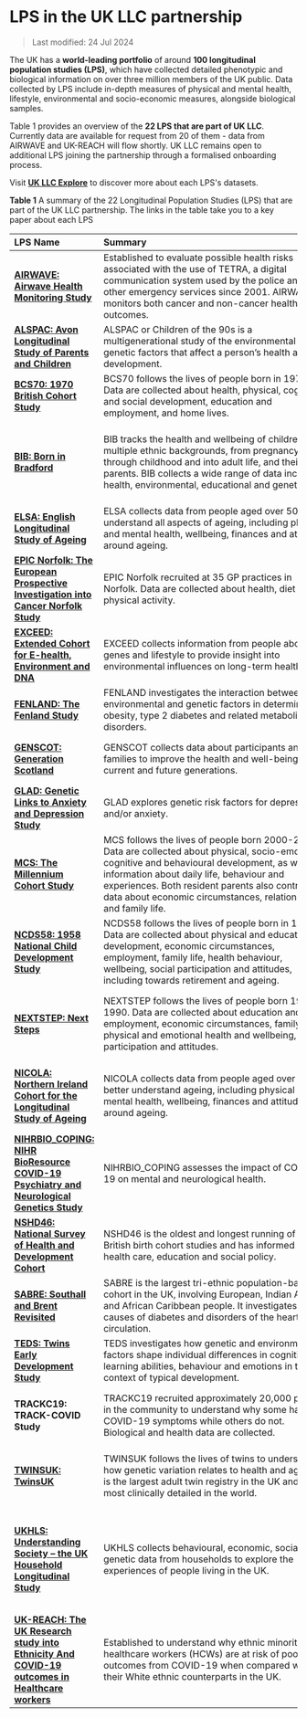 # LPS in the UK LLC partnership

>Last modified: 24 Jul 2024

The UK has a **world-leading portfolio** of around **100 longitudinal population studies (LPS)**, which have collected detailed phenotypic and biological information on over three million members of the UK public. Data collected by LPS include in-depth measures of physical and mental health, lifestyle, environmental and socio-economic measures, alongside biological samples. 

Table 1 provides an overview of the **22 LPS that are part of UK LLC**. Currently data are available for request from 20 of them - data from AIRWAVE and UK-REACH will flow shortly. UK LLC remains open to additional LPS joining the partnership through a formalised onboarding process. 

Visit [**UK LLC Explore**](https://eur02.safelinks.protection.outlook.com/?url=https%3A%2F%2Fukllc-data-catalogue-96b71e84a70e.herokuapp.com%2F&data=05%7C02%7C%7Ca618b40839ae4ca1ede308dcabd4d9ec%7C2e9f06b016694589878910a06934dc61%7C0%7C0%7C638574177886678409%7CUnknown%7CTWFpbGZsb3d8eyJWIjoiMC4wLjAwMDAiLCJQIjoiV2luMzIiLCJBTiI6Ik1haWwiLCJXVCI6Mn0%3D%7C0%7C%7C%7C&sdata=QqELQb2ALxcXQoQxmD6A5ZiLbiwqRQGYMHeYaheCbbk%3D&reserved=0) to discover more about each LPS's datasets.  


**Table 1** A summary of the 22 Longitudinal Population Studies (LPS) that are part of the UK LLC partnership. The links in the table take you to a key paper about each LPS  

|**LPS Name**|**Summary**&nbsp;&nbsp;&nbsp;&nbsp;&nbsp;&nbsp;&nbsp;&nbsp;&nbsp;&nbsp;&nbsp;&nbsp;&nbsp;&nbsp;&nbsp;&nbsp;&nbsp;&nbsp;&nbsp;&nbsp;&nbsp;&nbsp;&nbsp;&nbsp;&nbsp;&nbsp;&nbsp;&nbsp;&nbsp;&nbsp;&nbsp;&nbsp;&nbsp;&nbsp;&nbsp;&nbsp;&nbsp;&nbsp;&nbsp;&nbsp;&nbsp;&nbsp;&nbsp;&nbsp;&nbsp;&nbsp;&nbsp;&nbsp;&nbsp;&nbsp;&nbsp;&nbsp;&nbsp;&nbsp;&nbsp;&nbsp;&nbsp;&nbsp;&nbsp;&nbsp;&nbsp;&nbsp;&nbsp;&nbsp;&nbsp;&nbsp;&nbsp;&nbsp;&nbsp;&nbsp;&nbsp;&nbsp;&nbsp;&nbsp;|**Coverage**|**Cohort**&nbsp;&nbsp;&nbsp;&nbsp;&nbsp;&nbsp;&nbsp;&nbsp;&nbsp;&nbsp;&nbsp;&nbsp;&nbsp;&nbsp;&nbsp;&nbsp;&nbsp;&nbsp;&nbsp;&nbsp;&nbsp;&nbsp;&nbsp;|**Years**|**Owner**|
|:--|:--|:--|:--|:--|:--|
|[**AIRWAVE: Airwave Health Monitoring Study**](https://doi.org/10.1016/j.envres.2014.07.025)|Established to evaluate possible health risks associated with the use of TETRA, a digital communication system used by the police and other emergency services since 2001. AIRWAVE monitors both cancer and non-cancer health outcomes.|England, Scotland, Wales|53,280 police officers and staff aged 17 years and above recruited between 2004 and 2015|2004-|Imperial College London|
|[**ALSPAC: Avon Longitudinal Study of Parents and Children**](https://doi.org/10.1093/ije/dys064)|ALSPAC or Children of the 90s is a multigenerational study of the environmental and genetic factors that affect a person’s health and development.|England|c. 14,000 pregnant women recruited between 1991 and 1992|1991-|University of Bristol|
|[**BCS70: 1970 British Cohort Study**](https://doi.org/10.1093/ije/dyac148)|BCS70 follows the lives of people born in 1970. Data are collected about health, physical, cognitive and social development, education and employment, and home lives.|England, Scotland, Wales|c. 17,000 babies born in a single week of 1970|1970-|University College London|
|[**BIB: Born in Bradford**](https://doi.org/10.1093/ije/dys112)|BIB tracks the health and wellbeing of children from multiple ethnic backgrounds, from pregnancy, through childhood and into adult life, and their parents. BIB collects a wide range of data including health, environmental, educational and genetic.|England|c. 13,5000 children born at Bradford Royal Infirmary between March 2007 and December 2010 and their parents|2007-|Bradford Teaching Hospitals NHS Foundation Trust|
|[**ELSA: English Longitudinal Study of Ageing**](https://doi.org/10.1093/ije/dys168)|ELSA collects data from people aged over 50 to understand all aspects of ageing, including physical and mental health, wellbeing, finances and attitudes around ageing.|England|c. 18,000 adults aged 50 years and over, with recruitment ongoing|2002-|University College London|
|[**EPIC Norfolk: The European Prospective Investigation into Cancer Norfolk Study**](https://doi.org/10.1093/ije/dyt086)|EPIC Norfolk recruited at 35 GP practices in Norfolk. Data are collected about health, diet and physical activity.|England|c. 30,000 adults aged 40-79 years, recruited 1993-1998|1993-|University of Cambridge|
|[**EXCEED: Extended Cohort for E-health, Environment and DNA**](https://doi.org/10.1093/ije/dyz073)|EXCEED collects information from people about genes and lifestyle to provide insight into environmental influences on long-term health.|England|c. 11,000 adults aged 18 and over, with recruitment ongoing|2013-|University of Leicester|
|[**FENLAND: The Fenland Study**](https://doi.org/10.1186/s12966-019-0882-6)|FENLAND investigates the interaction between environmental and genetic factors in determining obesity, type 2 diabetes and related metabolic disorders.|England|12,435 adults born between 1950 and 1975|2005-|University of Cambridge|
|[**GENSCOT: Generation Scotland**](https://doi.org/10.1093/ije/dys084)|GENSCOT collects data about participants and their families to improve the health and well-being of current and future generations.|Scotland|c. 24,000 people aged 12 years and over, with recruitment ongoing|2006-|Universiy of Edinburgh|
|[**GLAD: Genetic Links to Anxiety and Depression Study**](https://doi.org/10.1016/j.brat.2019.103503)|GLAD explores genetic risk factors for depression and/or anxiety.|UK|c. 40,000 people aged 16 years and over, with recruitment ongoing|2018-|King’s College London|
|[**MCS: The Millennium Cohort Study**](https://doi.org/10.1093/ije/dyu001)|MCS follows the lives of people born 2000-2002. Data are collected about physical, socio-emotional, cognitive and behavioural development, as well as information about daily life, behaviour and experiences. Both resident parents also contribute data about economic circumstances, relationships and family life.|UK|18,818 babies born in 2000-2002|2000-|University College London|
|[**NCDS58: 1958 National Child Development Study**](https://doi.org/10.1093/ije/dyi183)|NCDS58 follows the lives of people born in 1958. Data are collected about physical and educational development, economic circumstances, employment, family life, health behaviour, wellbeing, social participation and attitudes, including towards retirement and ageing.|England, Scotland, Wales|17,415 babies born in a single week of 1958|1958-|University College London|
|[**NEXTSTEP: Next Steps**](https://doc.ukdataservice.ac.uk/doc/5545/mrdoc/pdf/next_steps_userguide_to_the_redeposit_of_sweeps_1to7_may2020.pdf)|NEXTSTEP follows the lives of people born 1989-1990. Data are collected about education and employment, economic circumstances, family life, physical and emotional health and wellbeing, social participation and attitudes.|England|c. 16,000 people born between 1989 and 1990 recruited in 2004 when they were in year 9 at school|2004-|University College London|
|[**NICOLA: Northern Ireland Cohort for the Longitudinal Study of Ageing**](https://doi.org/10.1093/ije/dyad026)|NICOLA collects data from people aged over 50 to better understand ageing, including physical and mental health, wellbeing, finances and attitudes around ageing.|Northern Ireland|c. 8,500 adults aged 50 years and over recruited 2013-2016, with limited additional recruitment|2013-|Queen’s University Belfast|
|[**NIHRBIO_COPING: NIHR BioResource COVID-19 Psychiatry and Neurological Genetics Study**](https://doi.org/10.1017/S0033291722002501)|NIHRBIO_COPING assesses the impact of COVID-19 on mental and neurological health.|UK|c. 150,000 people aged 16 years and over, with recruitment ongoing|2020-|University of Cambridge|
|[**NSHD46: National Survey of Health and Development Cohort**](https://doi.org/10.1093/ije/dyq231)|NSHD46 is the oldest and longest running of the British birth cohort studies and has informed UK health care, education and social policy.|England, Scotland, Wales|5,362 singleton babies born in March 1946|1946-|University College London|
|[**SABRE: Southall and Brent Revisited**](https://doi.org/10.1093/ije/dyaa135)|SABRE is the largest tri-ethnic population-based cohort in the UK, involving European, Indian Asian and African Caribbean people. It investigates the causes of diabetes and disorders of the heart and circulation.|England|4,858 adults aged 40-69 years recruited 1988-1991|1988-|University College London|
|[**TEDS: Twins Early Development Study**](https://doi.org/10.1002/jcv2.12154)|TEDS investigates how genetic and environmental factors shape individual differences in cognitive and learning abilities, behaviour and emotions in the context of typical development.|England, Wales|c. 15,000 pairs of twins born between 1994 and 1996|1994-|King's College London|
|**TRACKC19: TRACK-COVID Study**|TRACKC19 recruited approximately 20,000 people in the community to understand why some have COVID-19 symptoms while others do not. Biological and health data are collected.|England|c. 20,000 adults who participated in the [**INTERVAL**](https://doi.org/10.1016/s0140-6736(17)31928-1), [**COMPARE**](https://doi.org/10.1111/tme.12750) and [**STRIDES**](https://doi.org.10.1186/s13063-023-07473-z) studies|2020-2021|University of Cambridge|
|[**TWINSUK: TwinsUK**](https://doi.org/10.1017/thg.2019.65)|TWINSUK follows the lives of twins to understand how genetic variation relates to health and ageing. It is the largest adult twin registry in the UK and the most clinically detailed in the world.|UK|c. 15,000 adults who are identical or non-identical twins, with recruitment ongoing|1992-|King’s College London|
|[**UKHLS: Understanding Society – the UK Household Longitudinal Study**](https://doi.org/10.14301/llcs.v3i1.159)|UKHLS collects behavioural, economic, social and genetic data from households to explore the experiences of people living in the UK.|UK|c. 40,000 households recruited in 2009, including 8,000 from the original British Household Panel Survey, which ran from 1991-2009|2009-|University of Essex|
|[**UK-REACH: The UK Research study into Ethnicity And COVID-19 outcomes in Healthcare workers**](https://doi.org/10.1093/ije/dyac171)|Established to understand why ethnic minority healthcare workers (HCWs) are at risk of poorer outcomes from COVID-19 when compared with their White ethnic counterparts in the UK.|UK|17,891 HCWs aged 16–89 years (mean age 44 years)|2020-|University of Leicester|
